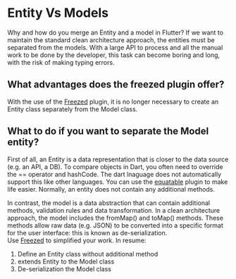 # Entity Vs Models
Why and how do you merge an Entity and a model in Flutter?
If we want to maintain the standard clean architecture approach, the entities must be separated from the models. With a large API to process and all the manual work to be done by the developer, this task can become boring and long, with the risk of making typing errors.

## What advantages does the freezed plugin offer?
With the use of the [Freezed](https://pub.dev/packages/freezed) plugin, it is no longer necessary to create an Entity class separately from the Model class.      


## What to do if you want to separate the Model entity? 
First of all, an Entity is a data representation that is closer to the data source (e.g. an API, a DB). To compare objects in Dart, you often need to override the == operator and hashCode. The dart lnaguage does not automatically support this like other languages. You can use the [equatable]() plugin to make life easier.  Normally, an entity does not contain any additional methods.    

In contrast, the model is a data abstraction that can contain additional methods, validation rules and data transformation. In a clean architecture approach, the model includes the fromMap() and toMap() methods. These methods allow raw data (e.g. JSON) to be converted into a specific format for the user interface: this is known as de-serialization.  
Use [Freezed](https://pub.dev/packages/freezed) to simplified your work. In resume: 
1. Define an Entity class without additional method
2. extends Entity to the Model class
3. De-serialization the Model class

